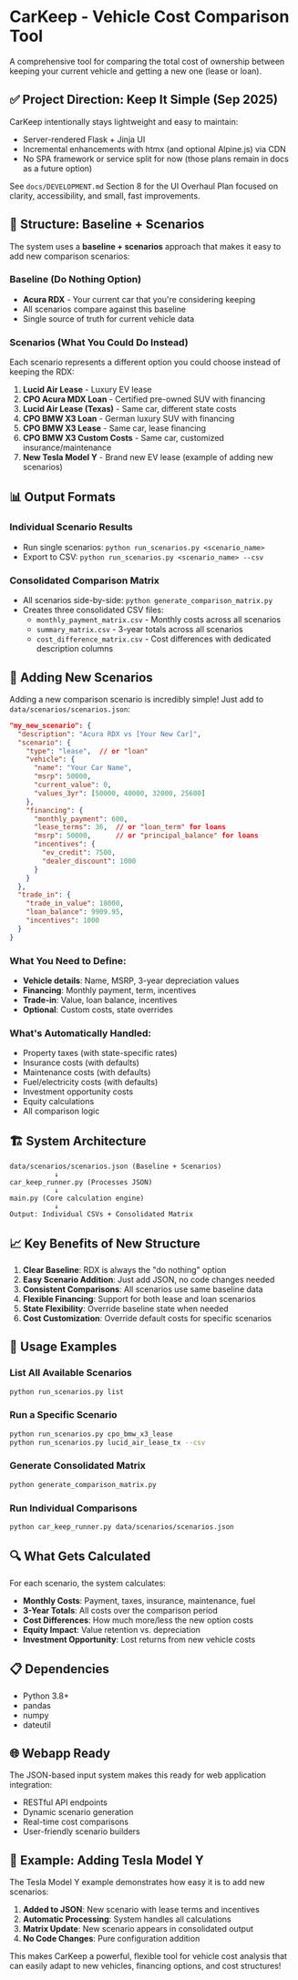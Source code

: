 # CarKeep - Vehicle Cost Comparison Tool

A comprehensive tool for comparing the total cost of ownership between keeping your current vehicle and getting a new one (lease or loan).

## ✅ Project Direction: Keep It Simple (Sep 2025)

CarKeep intentionally stays lightweight and easy to maintain:

- Server-rendered Flask + Jinja UI
- Incremental enhancements with htmx (and optional Alpine.js) via CDN
- No SPA framework or service split for now (those plans remain in docs as a future option)

See `docs/DEVELOPMENT.md` Section 8 for the UI Overhaul Plan focused on clarity, accessibility, and small, fast improvements.

## 🚗 **Structure: Baseline + Scenarios**

The system uses a **baseline + scenarios** approach that makes it easy to add new comparison scenarios:

### **Baseline (Do Nothing Option)**
- **Acura RDX** - Your current car that you're considering keeping
- All scenarios compare against this baseline
- Single source of truth for current vehicle data

### **Scenarios (What You Could Do Instead)**
Each scenario represents a different option you could choose instead of keeping the RDX:

1. **Lucid Air Lease** - Luxury EV lease
2. **CPO Acura MDX Loan** - Certified pre-owned SUV with financing
3. **Lucid Air Lease (Texas)** - Same car, different state costs
4. **CPO BMW X3 Loan** - German luxury SUV with financing
5. **CPO BMW X3 Lease** - Same car, lease financing
6. **CPO BMW X3 Custom Costs** - Same car, customized insurance/maintenance
7. **New Tesla Model Y** - Brand new EV lease (example of adding new scenarios)

## 📊 **Output Formats**

### **Individual Scenario Results**
- Run single scenarios: `python run_scenarios.py <scenario_name>`
- Export to CSV: `python run_scenarios.py <scenario_name> --csv`

### **Consolidated Comparison Matrix**
- All scenarios side-by-side: `python generate_comparison_matrix.py`
- Creates three consolidated CSV files:
  - `monthly_payment_matrix.csv` - Monthly costs across all scenarios
  - `summary_matrix.csv` - 3-year totals across all scenarios  
  - `cost_difference_matrix.csv` - Cost differences with dedicated description columns

## 🔧 **Adding New Scenarios**

Adding a new comparison scenario is incredibly simple! Just add to `data/scenarios/scenarios.json`:

```json
"my_new_scenario": {
  "description": "Acura RDX vs [Your New Car]",
  "scenario": {
    "type": "lease",  // or "loan"
    "vehicle": {
      "name": "Your Car Name",
      "msrp": 50000,
      "current_value": 0,
      "values_3yr": [50000, 40000, 32000, 25600]
    },
    "financing": {
      "monthly_payment": 600,
      "lease_terms": 36,  // or "loan_term" for loans
      "msrp": 50000,      // or "principal_balance" for loans
      "incentives": {
        "ev_credit": 7500,
        "dealer_discount": 1000
      }
    }
  },
  "trade_in": {
    "trade_in_value": 18000,
    "loan_balance": 9909.95,
    "incentives": 1000
  }
}
```

### **What You Need to Define:**
- **Vehicle details**: Name, MSRP, 3-year depreciation values
- **Financing**: Monthly payment, term, incentives
- **Trade-in**: Value, loan balance, incentives
- **Optional**: Custom costs, state overrides

### **What's Automatically Handled:**
- Property taxes (with state-specific rates)
- Insurance costs (with defaults)
- Maintenance costs (with defaults)
- Fuel/electricity costs (with defaults)
- Investment opportunity costs
- Equity calculations
- All comparison logic

## 🏗️ **System Architecture**

```
data/scenarios/scenarios.json (Baseline + Scenarios)
           ↓
car_keep_runner.py (Processes JSON)
           ↓
main.py (Core calculation engine)
           ↓
Output: Individual CSVs + Consolidated Matrix
```

## 📈 **Key Benefits of New Structure**

1. **Clear Baseline**: RDX is always the "do nothing" option
2. **Easy Scenario Addition**: Just add JSON, no code changes needed
3. **Consistent Comparisons**: All scenarios use same baseline data
4. **Flexible Financing**: Support for both lease and loan scenarios
5. **State Flexibility**: Override baseline state when needed
6. **Cost Customization**: Override default costs for specific scenarios

## 🚀 **Usage Examples**

### **List All Available Scenarios**
```bash
python run_scenarios.py list
```

### **Run a Specific Scenario**
```bash
python run_scenarios.py cpo_bmw_x3_lease
python run_scenarios.py lucid_air_lease_tx --csv
```

### **Generate Consolidated Matrix**
```bash
python generate_comparison_matrix.py
```

### **Run Individual Comparisons**
```bash
python car_keep_runner.py data/scenarios/scenarios.json
```

## 🔍 **What Gets Calculated**

For each scenario, the system calculates:

- **Monthly Costs**: Payment, taxes, insurance, maintenance, fuel
- **3-Year Totals**: All costs over the comparison period
- **Cost Differences**: How much more/less the new option costs
- **Equity Impact**: Value retention vs. depreciation
- **Investment Opportunity**: Lost returns from new vehicle costs

## 📋 **Dependencies**

- Python 3.8+
- pandas
- numpy
- dateutil

## 🌐 **Webapp Ready**

The JSON-based input system makes this ready for web application integration:
- RESTful API endpoints
- Dynamic scenario generation
- Real-time cost comparisons
- User-friendly scenario builders

## 📝 **Example: Adding Tesla Model Y**

The Tesla Model Y example demonstrates how easy it is to add new scenarios:

1. **Added to JSON**: New scenario with lease terms and incentives
2. **Automatic Processing**: System handles all calculations
3. **Matrix Update**: New scenario appears in consolidated output
4. **No Code Changes**: Pure configuration addition

This makes CarKeep a powerful, flexible tool for vehicle cost analysis that can easily adapt to new vehicles, financing options, and cost structures!
